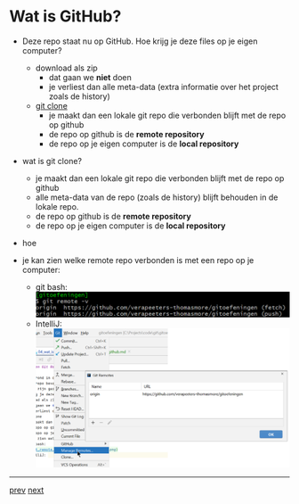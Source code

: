 # Wat is GitHub? 

* Deze repo staat nu op GitHub. Hoe krijg je deze files op je eigen computer?
    * download als zip
        * dat gaan we **niet** doen
        * je verliest dan alle meta-data (extra informatie over het project zoals de history)
    * [git clone](../getting_started/wat_is_github.md)
        * je maakt dan een lokale git repo die verbonden blijft met de repo op github
        * de repo op github is de **remote repository**
        * de repo op je eigen computer is de **local repository**

* wat is git clone? 
    * je maakt dan een lokale git repo die verbonden blijft met de repo op github
    * alle meta-data van de repo (zoals de history) blijft behouden in de lokale repo.   
    * de repo op github is de **remote repository**
    * de repo op je eigen computer is de **local repository**
* hoe     
    

* je kan zien welke remote repo verbonden is met een repo op je computer:
    * git bash:
      ![git_remote_bash.png](images/git_remote_bash.png)
    * IntelliJ:
      ![git_remote_intellij.png](images/git_remote_intellij.png)

---
[prev](../README.md)
[next](../README.md)
